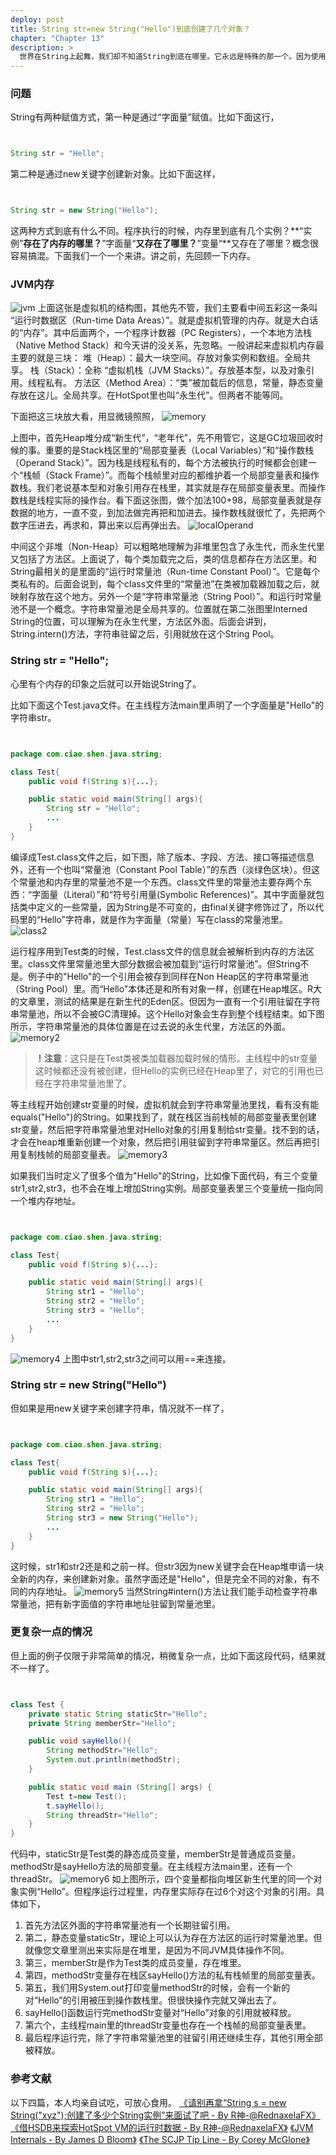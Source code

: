 ```yaml
---
deploy: post
title: String str=new String("Hello")到底创建了几个对象？
chapter: "Chapter 13"
description: >
  世界在String上起舞，我们却不知道String到底在哪里。它永远是特殊的那一个。因为使用量太巨大，任何的一点优化都能为世界节省非常可观的时间。Java虚拟机为了减少String对内存的占用，做了一个优化。在内存区开辟了一个“字符串常量池”，为了避免很多相同的字面量重复占用内存。这里面的细节很值得挖掘一下的。
---
```




### 问题

String有两种赋值方式，第一种是通过“字面量”赋值。比如下面这行，


```java


String str = "Hello";


```



第二种是通过new关键字创建新对象。比如下面这样，


```java


String str = new String("Hello");


```



这两种方式到底有什么不同。程序执行的时候，内存里到底有几个实例？**“实例”**存在了内存的哪里？**”字面量“**又存在了哪里？**”变量“**又存在了哪里？概念很容易搞混。下面我们一个一个来讲。讲之前，先回顾一下内存。




### JVM内存

![jvm](/jekyll_bootstrap_demo/uploads/tij4-13/JVMArchitecture.jpg)
上面这张是虚拟机的结构图，其他先不管，我们主要看中间五彩这一条叫 “运行时数据区（Run-time Data Areas）”。就是虚拟机管理的内存。就是大白话的“内存”。其中后面两个，一个程序计数器（PC Registers），一个本地方法栈（Native Method Stack）和今天讲的没关系，先忽略。一般讲起来虚拟机内存最主要的就是三块：
堆（Heap）：最大一块空间。存放对象实例和数组。全局共享。
栈（Stack）：全称 “虚拟机栈（JVM Stacks）”。存放基本型，以及对象引用。线程私有。
方法区（Method Area）：“类”被加载后的信息，常量，静态变量存放在这儿。全局共享。在HotSpot里也叫“永生代”。但两者不能等同。

下面把这三块放大看，用显微镜照照，
![memory](/jekyll_bootstrap_demo/uploads/tij4-13/memory.png)

上图中，首先Heap堆分成“新生代”，“老年代”，先不用管它，这是GC垃圾回收时候的事。重要的是Stack栈区里的“局部变量表（Local Variables）”和“操作数栈（Operand Stack）”。因为栈是线程私有的，每个方法被执行的时候都会创建一个“栈帧（Stack Frame）”。而每个栈帧里对应的都维护着一个局部变量表和操作数栈。我们老说基本型和对象引用存在栈里，其实就是存在局部变量表里。而操作数栈是线程实际的操作台。看下面这张图，做个加法100+98，局部变量表就是存数据的地方，一直不变，到加法做完再把和加进去。操作数栈就很忙了，先把两个数字压进去，再求和，算出来以后再弹出去。
![localOperand](/jekyll_bootstrap_demo/uploads/tij4-13/localOperand.png)

中间这个非堆（Non-Heap）可以粗略地理解为非堆里包含了永生代，而永生代里又包括了方法区。上面说了，每个类加载完之后，类的信息都存在方法区里。和String最相关的是里面的“运行时常量池（Run-time Constant Pool）”。它是每个类私有的。后面会说到，每个class文件里的“常量池”在类被加载器加载之后，就映射存放在这个地方。另外一个是“字符串常量池（String Pool）”。和运行时常量池不是一个概念。字符串常量池是全局共享的。位置就在第二张图里Interned String的位置，可以理解为在永生代里，方法区外面。后面会讲到，String.intern()方法，字符串驻留之后，引用就放在这个String Pool。




### String str = "Hello";

心里有个内存的印象之后就可以开始说String了。

比如下面这个Test.java文件。在主线程方法main里声明了一个字面量是"Hello"的字符串str。


```java


package com.ciao.shen.java.string;

class Test{
    public void f(String s){...};

    public static void main(String[] args){
        String str = "Hello";
        ...
    }
}


```


编译成Test.class文件之后，如下图，除了版本、字段、方法、接口等描述信息外，还有一个也叫“常量池（Constant Pool Table）”的东西（淡绿色区块）。但这个常量池和内存里的常量池不是一个东西。class文件里的常量池主要存两个东西：“字面量（Literal）”和“符号引用量(Symbolic References)”。其中字面量就包括类中定义的一些常量，因为String是不可变的，由final关键字修饰过了，所以代码里的“Hello”字符串，就是作为字面量（常量）写在class的常量池里。
![class2](/jekyll_bootstrap_demo/uploads/tij4-13/class2.png)

运行程序用到Test类的时候，Test.class文件的信息就会被解析到内存的方法区里。class文件里常量池里大部分数据会被加载到“运行时常量池”。但String不是。例子中的"Hello"的一个引用会被存到同样在Non Heap区的字符串常量池（String Pool）里。而“Hello”本体还是和所有对象一样，创建在Heap堆区。R大的文章里，测试的结果是在新生代的Eden区。但因为一直有一个引用驻留在字符串常量池，所以不会被GC清理掉。这个Hello对象会生存到整个线程结束。如下图所示，字符串常量池的具体位置是在过去说的永生代里，方法区的外面。
![memory2](/jekyll_bootstrap_demo/uploads/tij4-13/memory2.png)
> **！注意**：这只是在Test类被类加载器加载时候的情形。主线程中的str变量这时候都还没有被创建，但Hello的实例已经在Heap里了，对它的引用也已经在字符串常量池里了。

等主线程开始创建str变量的时候，虚拟机就会到字符串常量池里找，看有没有能equals("Hello")的String。如果找到了，就在栈区当前栈帧的局部变量表里创建str变量，然后把字符串常量池里对Hello对象的引用复制给str变量。找不到的话，才会在heap堆重新创建一个对象，然后把引用驻留到字符串常量区。然后再把引用复制栈帧的局部变量表。
![memory3](/jekyll_bootstrap_demo/uploads/tij4-13/memory3.png)

如果我们当时定义了很多个值为"Hello"的String，比如像下面代码，有三个变量str1,str2,str3，也不会在堆上增加String实例。局部变量表里三个变量统一指向同一个堆内存地址。


```java


package com.ciao.shen.java.string;

class Test{
    public void f(String s){...};

    public static void main(String[] args){
        String str1 = "Hello";
        String str2 = "Hello";
        String str3 = "Hello";
        ...
    }
}


```


![memory4](/jekyll_bootstrap_demo/uploads/tij4-13/memory4.png)
上图中str1,str2,str3之间可以用==来连接。



### String str = new String("Hello")

但如果是用new关键字来创建字符串，情况就不一样了，


```java


package com.ciao.shen.java.string;

class Test{
    public void f(String s){...};

    public static void main(String[] args){
        String str1 = "Hello";
        String str2 = "Hello";
        String str3 = new String("Hello");
        ...
    }
}


```


这时候，str1和str2还是和之前一样。但str3因为new关键字会在Heap堆申请一块全新的内存，来创建新对象。虽然字面还是"Hello"，但是完全不同的对象，有不同的内存地址。
![memory5](/jekyll_bootstrap_demo/uploads/tij4-13/memory5.png)
当然String#intern()方法让我们能手动检查字符串常量池，把有新字面值的字符串地址驻留到常量池里。



### 更复杂一点的情况

但上面的例子仅限于非常简单的情况，稍微复杂一点，比如下面这段代码，结果就不一样了。


```java


class Test {
	private static String staticStr="Hello";
	private String memberStr="Hello";

	public void sayHello(){
		String methodStr="Hello";
		System.out.println(methodStr);
	}

	public static void main (String[] args) {
		Test t=new Test();
		t.sayHello();
		String threadStr="Hello";
	}
}


```


代码中，staticStr是Test类的静态成员变量，memberStr是普通成员变量。methodStr是sayHello方法的局部变量。在主线程方法main里，还有一个threadStr。
![memory6](/jekyll_bootstrap_demo/uploads/tij4-13/memory6.png)
如上图所示，四个变量都指向堆区新生代里的同一个对象实例“Hello”。但程序运行过程里，内存里实际存在过6个对这个对象的引用。具体如下，

1. 首先方法区外面的字符串常量池有一个长期驻留引用。
2. 第二，静态变量staticStr，理论上可以认为存在方法区的运行时常量池里。但就像您文章里测出来实际是在堆里，是因为不同JVM具体操作不同。
3. 第三，memberStr是作为Test类的成员变量，存在堆里。
4. 第四，methodStr变量存在栈区sayHello()方法的私有栈帧里的局部变量表。
5. 第五，我们用System.out打印变量methodStr的时候，会有一个新的对“Hello”的引用被压到操作数栈里。但很快操作完就又弹出去了。
6. sayHello()函数运行完methodStr变量对“Hello”对象的引用就被释放。
7. 第六个，主线程main里的threadStr变量也存在一个栈帧的局部变量表里。
8. 最后程序运行完，除了字符串常量池里的驻留引用还继续生存，其他引用全部被释放。




### 参考文献

以下四篇，本人均亲自试吃，可放心食用。
[《请别再拿“String s = new String("xyz");创建了多少个String实例”来面试了吧 - By R神-@RednaxelaFX》](http://rednaxelafx.iteye.com/blog/774673#comments)
[《借HSDB来探索HotSpot VM的运行时数据 - By R神-@RednaxelaFX》](http://rednaxelafx.iteye.com/blog/1847971)
[《JVM Internals - By James D Bloom》](http://blog.jamesdbloom.com/JVMInternals.html#constant_pool)
[《The SCJP Tip Line - By Corey McGlone》](http://www.javaranch.com/journal/200409/ScjpTipLine-StringsLiterally.html)
